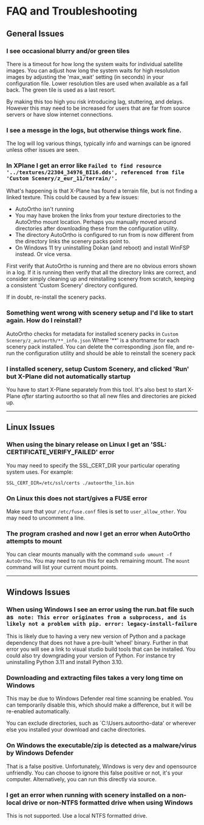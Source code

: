 # FAQ and Troubleshooting

## General Issues

### I see occasional blurry and/or green tiles
There is a timeout for how long the system waits for individual satellite
images.  You can adjust how long the system waits for high resolution
images by adjusting the 'max_wait' setting (in seconds) in your configuration
file.  Lower resolution tiles are used when available as a fall back.  The
green tile is used as a last resort.

By making this too high you risk introducing lag, stuttering, and delays.
However this may need to be increased for users that are far from source
servers or have slow internet connections.

### I see a messge in the logs, but otherwise things work fine.
The log will log various things, typically info and warnings can be ignored
unless other issues are seen.

### In XPlane I get an error like `Failed to find resource '../textures/22304_34976_BI16.dds', referenced from file 'Custom Scenery/z_eur_11/terrain/'.`

What's happening is that X-Plane has found a terrain file, but is not finding a linked texture.  This could be caused by a few issues:

  * AutoOrtho isn't running
  * You may have broken the links from your texture directories to the AutoOrtho mount location. Perhaps you manually moved around directories after downloading these from the configuration utility.
  * The directory AutoOrtho is configured to run from is now different from the directory links the scenery packs point to.
  * On Windows 11 try uninstalling Dokan (and reboot) and install WinFSP
    instead. Or vice versa.

First verify that AutoOrtho is running and there are no obvious errors shown in a log.  If it is running then verify that all the directory links are correct, and consider simply cleaning up and reinstalling scenery from scratch, keeping a consistent 'Custom Scenery' directory configured.

If in doubt, re-install the scenery packs.

### Something went wrong with scenery setup and I'd like to start again.  How do I reinstall?
AutoOrtho checks for metadata for installed scenery packs in `Custom Scenery/z_autoorth/**_info.json`  Where '**' is a shortname for each scenery pack installed.  You can delete the corresponding .json file, and re-run the configuration utility and should be able to reinstall the scenery pack

### I installed scenery, setup Custom Scenery, and clicked 'Run' but X-Plane did not automatically startup
You have to start X-Plane separately from this tool.  It's also best to start X-Plane _after_ starting autoortho so that all new files and directories are picked up.

---

## Linux Issues

### When using the binary release on Linux I get an 'SSL: CERTIFICATE_VERIFY_FAILED' error 
You may need to specify the SSL_CERT_DIR your particular operating system
uses.  For example:

```
SSL_CERT_DIR=/etc/ssl/certs ./autoortho_lin.bin
```

### On Linux this does not start/gives a FUSE error
Make sure that your `/etc/fuse.conf` files is set to `user_allow_other`.  You may need to uncomment a line.

### The program crashed and now I get an error when AutoOrtho attempts to mount
You can clear mounts manually with the command `sudo umount -f AutoOrtho`.
You may need to run this for each remaining mount.  The `mount` command will
list your current mount points.

---

## Windows Issues

### When using Windows I see an error using the run.bat file such as ` note: This error originates from a subprocess, and is likely not a problem with pip. error: legacy-install-failure`

This is likely due to having a very new version of Python and a package dependency that does not have a pre-built 'wheel' binary.  Further in that error you will see a link to visual studio build tools that can be installed.  You could also try downgrading your version of Python.  For instance try uninstalling Python 3.11 and install Python 3.10.

### Downloading and extracting files takes a very long time on Windows

This may be due to Windows Defender real time scanning be enabled.  You can
temporarily disable this, which should make a difference, but it will be
re-enabled automatically.

You can exclude directories, such as `C:\Users\.autoortho-data' or wherever
else you installed your download and cache directories.

### On Windows the executable/zip is detected as a malware/virus by Windows Defender
That is a false positive.  Unfortunately, Windows is very dev and opensource unfriendly.  You can choose to ignore this false positive or not, it's your computer.  Alternatively, you can run this directly via source.

### I get an error when running with scenery installed on a non-local drive or non-NTFS formatted drive when using Windows
This is not supported. Use a local NTFS formatted drive.


